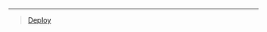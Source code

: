 
***

> [Deploy](https://dashboard.heroku.com/new?template=https://github.com/ravindu01manoj/Deploy-Xnxx-d)
